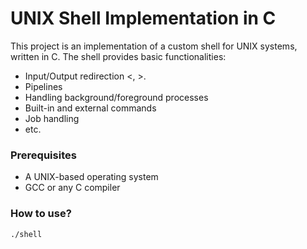 # UNIX Shell Implementation in C

This project is an implementation of a custom shell for UNIX systems, written in C. 
The shell provides basic functionalities:
- Input/Output redirection <, >.
- Pipelines
- Handling background/foreground processes
- Built-in and external commands
- Job handling
- etc.

### Prerequisites
- A UNIX-based operating system
- GCC or any C compiler

### How to use?
```./shell```
